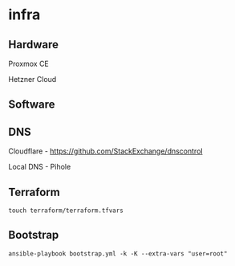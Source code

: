 # infra

## Hardware

Proxmox CE

Hetzner Cloud

## Software

## DNS

Cloudflare - https://github.com/StackExchange/dnscontrol

Local DNS - Pihole

## Terraform

```
touch terraform/terraform.tfvars
```

## Bootstrap

```
ansible-playbook bootstrap.yml -k -K --extra-vars "user=root"
```
